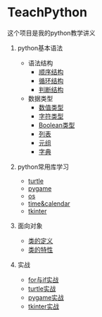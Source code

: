 # TeachPython
这个项目是我的python教学讲义

1. python基本语法
    * 语法结构
        - [顺序结构](primary_class(1-9)/class_03/循环语句.md)
        - [循环结构](primary_class(1-9)/class_03/循环语句.md)
        - [判断结构](primary_class(1-9)/class_04/条件语句.md)
    * 数据类型
        - [数值类型](primary_class(1-9)/class_03/数据类型_01(数值与字符).md)
        - [字符类型](primary_class(1-9)/class_03/数据类型_01(数值与字符).md)
        - [Boolean类型](primary_class(1-9)/class_04/数据类型_02(Boolean).md)
        - [列表](primary_class(1-9)/class_06/列表.md)
        - [元组](primary_class(1-9)/class_07/元组.md)
        - [字典](primary_class(1-9)/class_08/字典.md)
2. python常用库学习
    * [turtle](primary_class(1-9)/class_02/turtle库函数基本使用.md)
    * [pygame](middle_class(10-17)/class_12/pygame简介.md)
    * [os](middle_class(10-17)/class_15/文件操作.md)
    * [time&calendar](middle_class(10-17)/class_16/时间和日期.md)
    * [tkinter](height_class(18-22)/class_19/tkinter介绍.md)
    
3. 面向对象
    * [类的定义](height_class(18-22)/calss_18/面向对象.md)
    * [类的特性](height_class(18-22)/calss_18/对象的特性.md)

4. 实战
    * [for与if实战](primary_class(1-9)/class_05/for循环与if语句的结合使用.md)
    * [turtle实战](middle_class(10-17)/class_11/turtle实战.md)
    * [pygame实战](middle_class(10-17)/class_12/pygame接小球游戏_01.md)
    * [tkinter实战](height_class(18-22)/class_20/tkinter实战.md)
